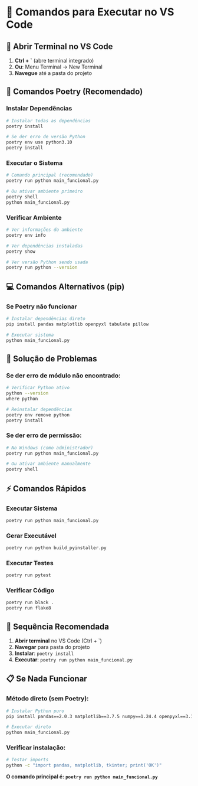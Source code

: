 # 🚀 Comandos para Executar no VS Code

## 📁 Abrir Terminal no VS Code

1. **Ctrl + `** (abre terminal integrado)
2. **Ou**: Menu Terminal → New Terminal
3. **Navegue** até a pasta do projeto

## 🐍 Comandos Poetry (Recomendado)

### Instalar Dependências
```bash
# Instalar todas as dependências
poetry install

# Se der erro de versão Python
poetry env use python3.10
poetry install
```

### Executar o Sistema
```bash
# Comando principal (recomendado)
poetry run python main_funcional.py

# Ou ativar ambiente primeiro
poetry shell
python main_funcional.py
```

### Verificar Ambiente
```bash
# Ver informações do ambiente
poetry env info

# Ver dependências instaladas
poetry show

# Ver versão Python sendo usada
poetry run python --version
```

## 💻 Comandos Alternativos (pip)

### Se Poetry não funcionar
```bash
# Instalar dependências direto
pip install pandas matplotlib openpyxl tabulate pillow

# Executar sistema
python main_funcional.py
```

## 🔧 Solução de Problemas

### Se der erro de módulo não encontrado:
```bash
# Verificar Python ativo
python --version
where python

# Reinstalar dependências
poetry env remove python
poetry install
```

### Se der erro de permissão:
```bash
# No Windows (como administrador)
poetry run python main_funcional.py

# Ou ativar ambiente manualmente
poetry shell
```

## ⚡ Comandos Rápidos

### Executar Sistema
```bash
poetry run python main_funcional.py
```

### Gerar Executável
```bash
poetry run python build_pyinstaller.py
```

### Executar Testes
```bash
poetry run pytest
```

### Verificar Código
```bash
poetry run black .
poetry run flake8
```

## 🎯 Sequência Recomendada

1. **Abrir terminal** no VS Code (Ctrl + `)
2. **Navegar** para pasta do projeto
3. **Instalar**: `poetry install`
4. **Executar**: `poetry run python main_funcional.py`

## 📋 Se Nada Funcionar

### Método direto (sem Poetry):
```bash
# Instalar Python puro
pip install pandas==2.0.3 matplotlib==3.7.5 numpy==1.24.4 openpyxl==3.1.2

# Executar direto
python main_funcional.py
```

### Verificar instalação:
```bash
# Testar imports
python -c "import pandas, matplotlib, tkinter; print('OK')"
```

**O comando principal é: `poetry run python main_funcional.py`**